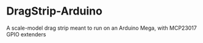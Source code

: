 # DragStrip-Arduino
A scale-model drag strip meant to run on an Arduino Mega, with MCP23017 GPIO extenders
